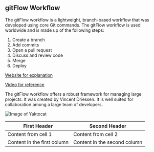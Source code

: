 ## gitFlow Workflow

The gitFlow workflow is a lightweight, branch-based workflow that was developed using core Git commands.  The gitFlow workflow is used worldwide and is made up of the following steps:

1. Create a branch
1. Add commits 
1. Open a pull request 
1. Discuss and review code
1. Merge
1. Deploy

[Website for explanation](https://www.atlassian.com/git/tutorials/comparing-workflows/gitflow-workflow)

[Video for reference](https://www.youtube.com/watch?v=47E-jcuQz5c&index=1&list=PLg7s6cbtAD17Gw5u8644bgKhgRLiJXdX4)

The gitFlow workflow offers a robust framework for managing large projects. It was created by Vincent Driessen.  It is well suited for collaboration among a large team of developers.

![Image of Yaktocat](https://octodex.github.com/images/yaktocat.png)

First Header | Second Header
------------ | -------------
Content from cell 1 | Content from cell 2
Content in the first column | Content in the second column
